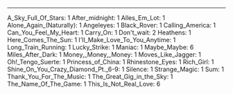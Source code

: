 ---
A_Sky_Full_Of_Stars: 1
After_midnight: 1
Alles_Em_Lot: 1
Alone_Again_(Naturally): 1
Angeleyes: 1
Black_Rover: 1
Calling_America: 1
Can_You_Feel_My_Heart: 1
Carry_On: 1
Don't_wait: 2
Heathens: 1
Here_Comes_The_Sun: 1
I'll_Make_Love_To_You_Anytime: 1
Long_Train_Running: 1
Lucky_Strike: 1
Maniac: 1
Maybe_Maybe: 6
Miles_After_Dark: 1
Money,_Money,_Money: 1
Moves_Like_Jagger: 1
Oh!_Tengo_Suerte: 1
Princess_of_China: 1
Rhinestone_Eyes: 1
Rich_Girl: 1
Shine_On_You_Crazy_Diamond_Pt._6-9: 1
Silence: 1
Strange_Magic: 1
Sum: 1
Thank_You_For_The_Music: 1
The_Great_Gig_in_the_Sky: 1
The_Name_Of_The_Game: 1
This_Is_Not_Real_Love: 6
